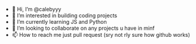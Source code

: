 - 👋 Hi, I’m @calebyyy
- 👀 I’m interested in building coding projects
- 🌱 I’m currently learning JS and Python
- 💞️ I’m looking to collaborate on any projects u have in minf
- 📫 How to reach me just pull request (sry not rly sure how github works)

<!---
calebyyy/calebyyy is a ✨ special ✨ repository because its `README.md` (this file) appears on your GitHub profile.
You can click the Preview link to take a look at your changes.
--->
